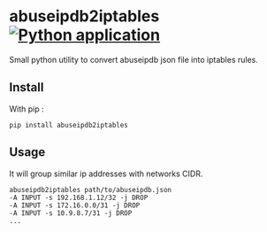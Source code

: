# abuseipdb2iptables [![Python application](https://github.com/iroco-co/abuseipdb2iptables/actions/workflows/python-app.yml/badge.svg)](https://github.com/iroco-co/abuseipdb2iptables/actions/workflows/python-app.yml)

Small python utility to convert abuseipdb json file into iptables rules.

## Install

With pip : 
```shell
pip install abuseipdb2iptables
```

## Usage

It will group similar ip addresses with networks CIDR.

```shell
abuseipdb2iptables path/to/abuseipdb.json
-A INPUT -s 192.168.1.12/32 -j DROP
-A INPUT -s 172.16.0.0/31 -j DROP
-A INPUT -s 10.9.8.7/31 -j DROP
...
```
